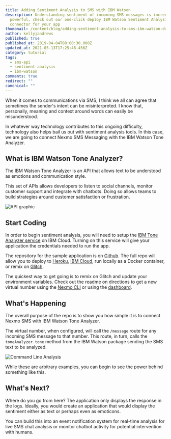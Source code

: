 ```yaml
---
title: Adding Sentiment Analysis to SMS with IBM Watson
description: Understanding sentiment of incoming SMS messages is incredibly
  powerful, check out our one-click deploy IBM Watson Sentiment Analysis
  connector for your app
thumbnail: /content/blog/adding-sentiment-analysis-to-sms-ibm-watson-dr/Sentiment-Analysis-with-Watson.jpg
author: kellyjandrews
published: true
published_at: 2019-04-04T08:00:30.000Z
updated_at: 2021-05-13T17:25:48.456Z
category: tutorial
tags:
  - sms-api
  - sentiment-analysis
  - ibm-watson
comments: true
redirect: ""
canonical: ""
---
```

When it comes to communications via SMS, I think we all can agree that sometimes the sender's intent can be misinterpreted.  I know that, personally, meaning and context around words can easily be misunderstood.

In whatever way technology contributes to this ongoing difficulty, technology also helps bail us out with sentiment analysis tools. In this case, we are going to connect Nexmo  SMS Messaging with the IBM Watson Tone Analyzer.  

## What is IBM Watson Tone Analyzer?

The IBM Watson Tone Analyzer is an API that allows text to be understood as emotions and communication style.  

This set of APIs allows developers to listen to social channels, monitor customer support and integrate with chatbots. Doing so allows teams to build strategies around customer satisfaction or frustration.

![API graphic](/content/blog/adding-sentiment-analysis-to-sms-with-ibm-watson/sms-sentiment-watson.jpeg)

## Start Coding

<sign-up number></sign-up>

In order to begin sentiment analysis, you will need to setup the [IBM Tone Analyzer service](https://console.bluemix.net/catalog/services/tone-analyzer) on IBM Cloud. Turning on this service will give your application the credentials needed to run the app.  

The repository for the sample application is on [Github](https://nexmo.dev/ibm-nexmo-sms-analysis-repo). The full repo will allow you to deploy to [Heroku](https://nexmo.dev/ibm-nexmo-sms-analysis-heroku), [IBM Cloud](https://nexmo.dev/ibm-nexmo-sms-analysis-ibmcloud), run locally as a Docker container, or remix on [Glitch](https://nexmo.dev/ibm-nexmo-sms-analysis-glitchremix).  

The quickest way to get going is to remix on Glitch and update your environment variables. Check out the readme on directions to get a new virtual number using the [Nexmo CLI](https://github.com/Nexmo/nexmo-cli#installation) or using the [dashboard](https://developer.nexmo.com/numbers/guides/numbers#rent-virtual-numbers).

## What's Happening

The overall purpose of the repo is to show you how simple it is to connect Nexmo SMS with IBM Watson Tone Analyzer.  

The virtual number, when configured, will call the `/message` route for any incoming SMS message to that number.  This route, in turn, calls the `toneAnalyzer.tone` method from the IBM Watson package sending the SMS text to be analyzed. 

![Command Line Analysis](https://www.nexmo.com/wp-content/uploads/2019/04/ibm-sms-sentiment.gif)

While these are arbitrary examples, you can begin to see the power behind something like this. 

## What's Next?

Where do you go from here?  The application only displays the response in the logs.  Ideally, you would create an application that would display the sentiment either as text or perhaps even as emoticons.  

You can build this into an event notification system for real-time analysis for live SMS chat analysis or monitor chatbot activity for potential intervention with humans.